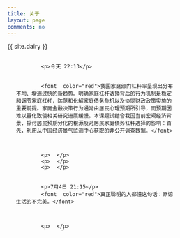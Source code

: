 ```yaml
---
title: 关于
layout: page
comments: no
---
```


{{ site.dairy }}



<div class="panel-body" style="height: 400px; width: 400px; overflow-y:scroll">
	<div style="border: 1px  #000000; width: 90%; margin: 0 auto;">
		<span>

			<p>今天 22:13</p>


			<font  color="red">我国家庭部门杠杆率呈现出分布不均、增速过快的新趋势。明确家庭杠杆选择背后的行为机制是稳定和调节家庭杠杆，防范和化解家庭债务危机以及协同财政政策实施的重要前提。家庭金融决策行为通常由居民心理预期所引导，而预期因难以量化致使相关研究进展缓慢。本课题试结合我国当前宏观经济背景，探讨居民预期分化的根源及对居民家庭债务杠杆选择的影响：首先，利用从中国经济景气监测中心获取的非公开调查数据。</font>



			<p>  </p>
			<p>  </p>
			<p>  </p>


			<p>7月4日 21:15</p>
			<font  color="red">真正聪明的人都懂这句话：原谅生活的不完美。</font>



			<p>  </p>
			<p>  </p>
			<p>  </p>



			<p>7月4日 2:02 </p>


			<font  color="red">最近一个实验，让六位名校毕业的家长和孩子身份互换，做了一套小学生语文卷，结果居然无一人及格。家长苦笑说：“感觉大学都白上了，辅导小学孩子都力不从心了。</font>




			<p>  </p>
			<p>  </p>
			<p>  </p>

			<p>5月4日 12:32 </p>


			<font  color="red">有教养不是吃饭不洒汤， 
			而是别人洒汤的时候别去看他。

			​—— 契诃夫 ​​​​</font>

		</span>